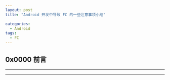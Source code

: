 ```yaml
---
layout: post
title: "Android 开发中导致 FC 的一些注意事项小结"

categories:
  - Android
tags:
  - FC
---
```


## 0x0000 前言
> 



-------------------





-------------------
